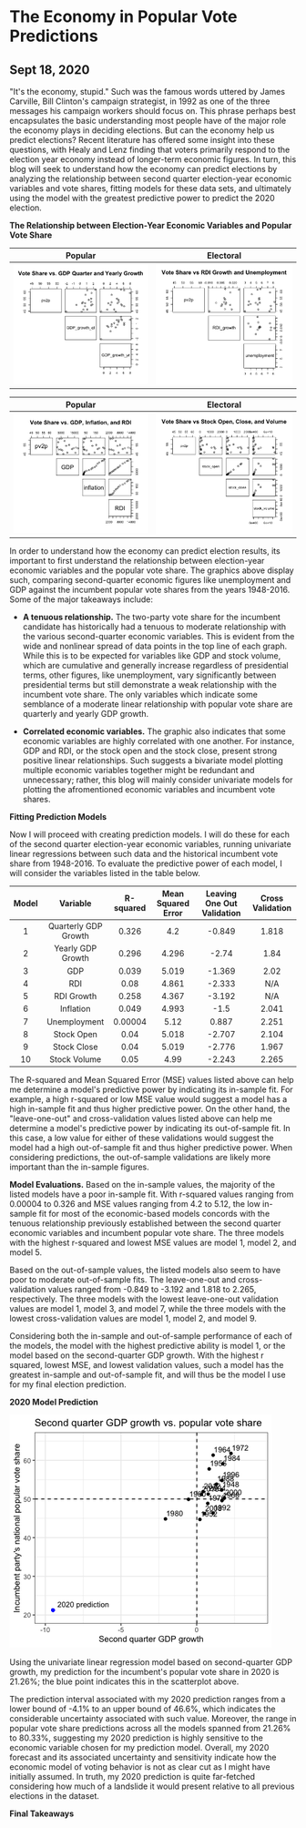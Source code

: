 # The Economy in Popular Vote Predictions
## Sept 18, 2020

"It's the economy, stupid." Such was the famous words uttered by James Carville, Bill Clinton's campaign strategist, in 1992 as one of the three messages his campaign workers should focus on. This phrase perhaps best encapsulates the basic understanding most people have of the major role the economy plays in deciding elections. But can the economy help us predict elections? Recent literature has offered some insight into these questions, with Healy and Lenz finding that voters primarily respond to the election year economy instead of longer-term economic figures. In turn, this blog will seek to understand how the economy can predict elections by analyzing the relationship between second quarter election-year economic variables and vote shares, fitting models for these data sets, and ultimately using the model with the greatest predictive power to predict the 2020 election.


**The Relationship between Election-Year Economic Variables and Popular Vote Share** 

Popular                  |  Electoral
:-------------------------:|:-------------------------:
![](Economy2.png)|![](Economy3.png)

Popular                  |  Electoral
:-------------------------:|:-------------------------:
![](Economy1.png)|![](Economy4.png)


In order to understand how the economy can predict election results, its important to first understand the relationship between election-year economic variables and the popular vote share. The graphics above display such, comparing second-quarter economic figures like unemployment and GDP against the incumbent popular vote shares from the years 1948-2016. Some of the major takeaways include:

* **A tenuous relationship.** The two-party vote share for the incumbent candidate has historically had a tenuous to moderate relationship with the various second-quarter economic variables. This is evident from the wide and nonlinear spread of data points in the top line of each graph. While this is to be expected for variables like GDP and stock volume, which are cumulative and generally increase regardless of presidential terms, other figures, like unemployment, vary significantly between presidential terms but still demonstrate a weak relationship with the incumbent vote share. The only variables which indicate some semblance of a moderate linear relationship with popular vote share are quarterly and yearly GDP growth.

* **Correlated economic variables.** The graphic also indicates that some economic variables are highly correlated with one another. For instance, GDP and RDI, or the stock open and the stock close, present strong positive linear relationships. Such suggests a bivariate model plotting multiple economic variables together might be redundant and unnecessary; rather, this blog will mainly consider univariate models for plotting the afromentioned economic variables and incumbent vote shares.

**Fitting Prediction Models** 

Now I will proceed with creating prediction models. I will do these for each of the second quarter election-year economic variables, running univariate linear regressions between such data and the historical incumbent vote share from 1948-2016. To evaluate the predictive power of each model, I will consider the variables listed in the table below. 

|  Model | Variable  | R-squared  | Mean Squared Error  | Leaving One Out Validation  | Cross Validation |
|:-:|:-:|:-:|:-:|:-:|:-:|
| 1 | Quarterly GDP Growth  | 0.326   | 4.2  | -0.849  | 1.818  |
| 2 | Yearly GDP Growth  | 0.296  | 4.296  | -2.74  | 1.84  |
| 3  | GDP  | 0.039  | 5.019  | -1.369   | 2.02  |
| 4 | RDI  | 0.08  | 4.861  | -2.333  | N/A  |
| 5  | RDI Growth  | 0.258  | 4.367  | -3.192   | N/A  |
| 6 | Inflation  | 0.049  | 4.993  | -1.5  | 2.041  | 
| 7 | Unemployment  | 0.00004  | 5.12  | 0.887  | 2.251  |
| 8 | Stock Open  | 0.04  | 5.018   | -2.707  | 2.104  |
| 9  | Stock Close  | 0.04   | 5.019  | -2.776  | 1.967   |
| 10  | Stock Volume  | 0.05  | 4.99  | -2.243  | 2.265  |

The R-squared and Mean Squared Error (MSE) values listed above can help me determine a model's predictive power by indicating its in-sample fit. For example, a high r-squared or low MSE value would suggest a model has a high in-sample fit and thus higher predictive power. On the other hand, the "leave-one-out" and cross-validation values listed above can help me determine a model's predictive power by indicating its out-of-sample fit. In this case, a low value for either of these validations would suggest the model had a high out-of-sample fit and thus higher predictive power. When considering predictions, the out-of-sample validations are likely more important than the in-sample figures.

**Model Evaluations.** Based on the in-sample values, the majority of the listed models have a poor in-sample fit. With r-squared values ranging from 0.00004 to 0.326 and MSE values ranging from 4.2 to 5.12, the low in-sample fit for most of the economic-based models concords with the tenuous relationship previously established between the second quarter economic variables and incumbent popular vote share. The three models with the highest r-squared and lowest MSE values are model 1, model 2, and model 5.

Based on the out-of-sample values, the listed models also seem to have poor to moderate out-of-sample fits. The leave-one-out and cross-validation values ranged from -0.849 to -3.192 and 1.818 to 2.265, respectively. The three models with the lowest leave-one-out validation values are model 1, model 3, and model 7, while the three models with the lowest cross-validation values are model 1, model 2, and model 9. 

Considering both the in-sample and out-of-sample performance of each of the models, the model with the highest predictive ability is model 1, or the model based on the second-quarter GDP growth. With the highest r squared, lowest MSE, and lowest validation values, such a model has the greatest in-sample and out-of-sample fit, and will thus be the model I use for my final election prediction.  

**2020 Model Prediction** 

![](Economy5.png)

Using the univariate linear regression model based on second-quarter GDP growth, my prediction for the incumbent's popular vote share in 2020 is 21.26%; the blue point indicates this in the scatterplot above.

The prediction interval associated with my 2020 prediction ranges from a lower bound of -4.1% to an upper bound of 46.6%, which indicates the considerable uncertainty associated with such value. Moreover, the range in popular vote share predictions across all the models spanned from 21.26% to 80.33%, suggesting my 2020 prediction is highly sensitive to the economic variable chosen for my prediction model. Overall, my 2020 forecast and its associated uncertainty and sensitivity indicate how the economic model of voting behavior is not as clear cut as I might have initially assumed. In truth, my 2020 prediction is quite far-fetched considering how much of a landslide it would present relative to all previous elections in the dataset.

**Final Takeaways** 


